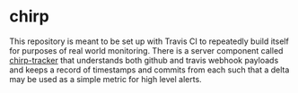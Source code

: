 # chirp

This repository is meant to be set up with Travis CI to repeatedly build itself for purposes of real world
monitoring.  There is a server component called [chirp-tracker](https://github.com/travis-infrastructure/chirp-tracker)
that understands both github and travis webhook payloads and keeps a record of timestamps and commits from each such
that a delta may be used as a simple metric for high level alerts.
